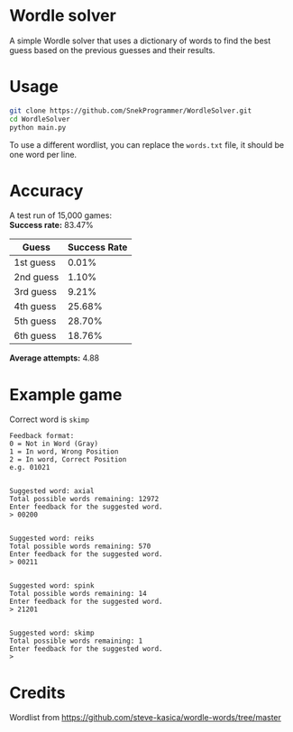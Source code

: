 # Wordle solver
A simple Wordle solver that uses a dictionary of words to find the best guess based on the previous guesses and their results.

# Usage
```bash
git clone https://github.com/SnekProgrammer/WordleSolver.git
cd WordleSolver
python main.py
```
To use a different wordlist, you can replace the `words.txt` file, it should be one word per line.

# Accuracy
A test run of 15,000 games:\
**Success rate:** 83.47%  

| Guess       | Success Rate |
|-------------|--------------|
| 1st guess   | 0.01%        |
| 2nd guess   | 1.10%        |
| 3rd guess   | 9.21%        |
| 4th guess   | 25.68%       |
| 5th guess   | 28.70%       |
| 6th guess   | 18.76%       |

**Average attempts:** 4.88


# Example game
Correct word is `skimp`
```commandline
Feedback format:
0 = Not in Word (Gray)
1 = In word, Wrong Position
2 = In word, Correct Position
e.g. 01021


Suggested word: axial
Total possible words remaining: 12972
Enter feedback for the suggested word.
> 00200


Suggested word: reiks
Total possible words remaining: 570
Enter feedback for the suggested word.
> 00211


Suggested word: spink
Total possible words remaining: 14
Enter feedback for the suggested word.
> 21201


Suggested word: skimp
Total possible words remaining: 1
Enter feedback for the suggested word.
>
```


# Credits
Wordlist from https://github.com/steve-kasica/wordle-words/tree/master

